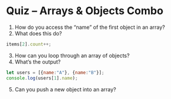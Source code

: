 # Quiz – Arrays & Objects Combo

1. How do you access the “name” of the first object in an array?
2. What does this do?
```javascript
items[2].count++;
```
3. How can you loop through an array of objects?
4. What’s the output?
```javascript
let users = [{name:"A"}, {name:"B"}];
console.log(users[1].name);
```
5. Can you push a new object into an array?
